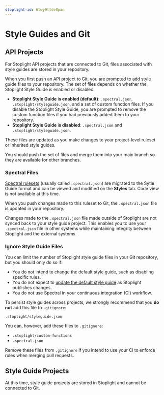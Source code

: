 ```yaml
---
stoplight-id: 6twy9ttde8pan
---
```


# Style Guides and Git

## API Projects

For Stoplight API projects that are connected to Git, files associated with style guides are stored in your repository. 

When you first push an API project to Git, you are prompted to add style guide files to your repository. The set of files depends on whether the Stoplight Style Guide is enabled or disabled. 

* **Stoplight Style Guide is enabled (default)**: `.spectral.json`,` .stoplight/styleguide.json`, and a set of custom function files. If you disable the Stoplight Style Guide, you are prompted to remove the custom function files if you had previously added them to your repository.
* **Stoplight Style Guide is disabled**: `.spectral.json` and ` .stoplight/styleguide.json`. 

These files are updated as you make changes to your project-level ruleset or inherited style guides. 

You should push the set of files and merge them into your main branch so they are available for other branches.

### Spectral Files

[Spectral rulesets](https://meta.stoplight.io/docs/spectral/ZG9jOjYyMDc0NA-rulesets) (usually called `.spectral.json`) are migrated to the Sytle Guide format and can be viewed and modified on the **Styles** tab. Code view is not available at this time.

When you push changes made to this ruleset to Git, the `.spectral.json` file is updated in your repository.

Changes made to the `.spectral.json` file made outside of Stoplight are not synced back to your style guide project. This enables you to use your `.spectral.json` file in other systems while maintaining integrity between Stoplight and the external systems.

### Ignore Style Guide Files

You can limit the number of Stoplight style guide files in your Git repository, but you should only do so if:

- You do not intend to change the default style guide, such as disabling specific rules. 
- You do not expect to [update the default style guide](f.refresh-style-guide.md) as Stoplight publishes changes.
- You do not use Spectral in your continuous integration (CI) workflow.

To persist style guides across projects, we strongly recommend that you **do not** add this file to `.gitignore`:

`.stoplight/styleguide.json`

You can, however, add these files to `.gitignore`:

* `.stoplight/custom-functions`
* `.spectral.json`

Remove these files from `.gitignore` if you intend to use your CI to enforce rules when merging pull requests.

## Style Guide Projects

At this time, style guide projects are stored in Stoplight and cannot be connected to Git.

